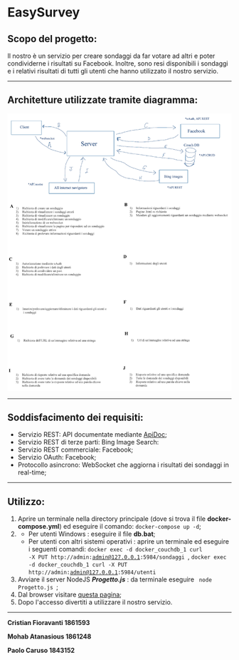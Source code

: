 # EasySurvey

## Scopo del progetto: 

Il nostro è un servizio per creare sondaggi da far votare ad altri e poter condividerne i risultati su Facebook. Inoltre, sono resi disponibili i sondaggi e i relativi risultati di tutti gli utenti che hanno utilizzato il nostro servizio.

---

## Architetture utilizzate tramite diagramma: 
![Diagramma](Schema.png)

---

## Soddisfacimento dei requisiti:

* Servizio REST: API documentate mediante [ApiDoc](http://localhost:3000/api);
* Servizio REST di terze parti: Bing Image Search:
* Servizio REST commerciale: Facebook;
* Servizio OAuth: Facebook;
* Protocollo asincrono: WebSocket che aggiorna i risultati dei sondaggi in real-time;

---

## Utilizzo:
1) Aprire un terminale nella directory principale (dove si trova il file **docker-compose.yml**) ed eseguire il comando:
<code>docker-compose up -d</code>;
2) * Per utenti Windows : eseguire il file **db.bat**; 
    * Per utenti con altri sistemi operativi : aprire un terminale ed eseguire i seguenti comandi: <code>docker exec -d docker_couchdb_1 curl -X PUT http://admin:admin@127.0.0.1:5984/sondaggi </code>,    <code>docker exec -d docker_couchdb_1 curl -X PUT http://admin:admin@127.0.0.1:5984/utenti </code>
3) Avviare il server NodeJS **_Progetto.js_** : da terminale eseguire <code> node Progetto.js </code>;
4) Dal browser visitare [questa pagina](https://localhost:3000/);
5) Dopo l'accesso divertiti a utilizzare il nostro servizio.
***
**Cristian Fioravanti 1861593**

**Mohab Atanasious 1861248**

**Paolo Caruso 1843152**